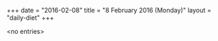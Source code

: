 +++
date = "2016-02-08"
title = "8 February 2016 (Monday)"
layout = "daily-diet"
+++

\<no entries\>